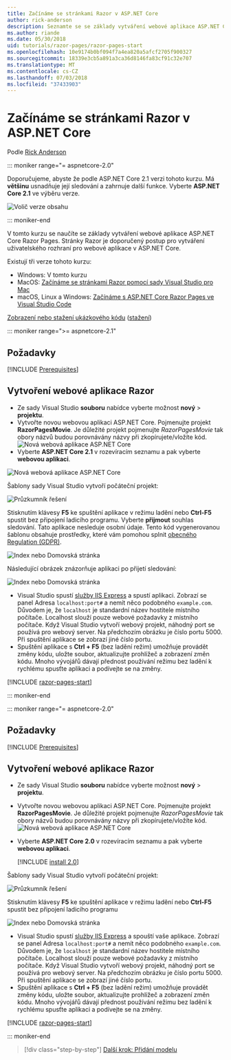 ```yaml
---
title: Začínáme se stránkami Razor v ASP.NET Core
author: rick-anderson
description: Seznamte se se základy vytváření webové aplikace ASP.NET Core Razor Pages. Stránky Razor se doporučuje pro webové úlohy v ASP.NET Core.
ms.author: riande
ms.date: 05/30/2018
uid: tutorials/razor-pages/razor-pages-start
ms.openlocfilehash: 10e9174b0bf094f7a4ea820a5afcf2705f900327
ms.sourcegitcommit: 18339e3cb5a891a3ca36d8146fa83cf91c32e707
ms.translationtype: MT
ms.contentlocale: cs-CZ
ms.lasthandoff: 07/03/2018
ms.locfileid: "37433903"
---
```

# <a name="get-started-with-razor-pages-in-aspnet-core"></a>Začínáme se stránkami Razor v ASP.NET Core

Podle [Rick Anderson](https://twitter.com/RickAndMSFT)

::: moniker range="= aspnetcore-2.0"

Doporučujeme, abyste že podle ASP.NET Core 2.1 verzi tohoto kurzu. Má **většinu** usnadňuje její sledování a zahrnuje další funkce. Vyberte **ASP.NET Core 2.1** ve výběru verze.

![Volič verze obsahu](razor-pages-start/_static/v21.png)

::: moniker-end

V tomto kurzu se naučíte se základy vytváření webové aplikace ASP.NET Core Razor Pages. Stránky Razor je doporučený postup pro vytváření uživatelského rozhraní pro webové aplikace v ASP.NET Core.

Existují tři verze tohoto kurzu:

* Windows: V tomto kurzu
* MacOS: [Začínáme se stránkami Razor pomocí sady Visual Studio pro Mac](xref:tutorials/razor-pages-mac/razor-pages-start)
* macOS, Linux a Windows: [Začínáme s ASP.NET Core Razor Pages ve Visual Studio Code](xref:tutorials/razor-pages-vsc/razor-pages-start)

[Zobrazení nebo stažení ukázkového kódu](https://github.com/aspnet/Docs/tree/master/aspnetcore/tutorials/razor-pages/razor-pages-start/sample) ([stažení](xref:tutorials/index#how-to-download-a-sample))

::: moniker range=">= aspnetcore-2.1"

## <a name="prerequisites"></a>Požadavky

[!INCLUDE [Prerequisites](~/includes/net-core-prereqs-windows.md)]

## <a name="create-a-razor-web-app"></a>Vytvoření webové aplikace Razor

* Ze sady Visual Studio **souboru** nabídce vyberte možnost **nový** > **projektu**.
* Vytvořte novou webovou aplikaci ASP.NET Core. Pojmenujte projekt **RazorPagesMovie**. Je důležité projekt pojmenujte *RazorPagesMovie* tak obory názvů budou porovnávány názvy při zkopírujete/vložíte kód.
 ![Nová webová aplikace ASP.NET Core](razor-pages-start/_static/np_2.1.png)
* Vyberte **ASP.NET Core 2.1** v rozevíracím seznamu a pak vyberte **webovou aplikaci**.

 ![Nová webová aplikace ASP.NET Core](razor-pages-start/_static/np_2_2.1.png)

Šablony sady Visual Studio vytvoří počáteční projekt:

![Průzkumník řešení](razor-pages-start/_static/se2.1.png)

Stisknutím klávesy **F5** ke spuštění aplikace v režimu ladění nebo **Ctrl-F5** spustit bez připojení ladicího programu. Vyberte **přijmout** souhlas sledování. Tato aplikace nesleduje osobní údaje. Tento kód vygenerovanou šablonu obsahuje prostředky, které vám pomohou splnit [obecného Regulation (GDPR)](xref:security/gdpr).

![Index nebo Domovská stránka](razor-pages-start/_static/homeGDPR.png)

Následující obrázek znázorňuje aplikaci po přijetí sledování:

![Index nebo Domovská stránka](razor-pages-start/_static/home2.1.png)

* Visual Studio spustí [služby IIS Express](/iis/extensions/introduction-to-iis-express/iis-express-overview) a spustí aplikaci. Zobrazí se panel Adresa `localhost:port#` a nemít něco podobného `example.com`. Důvodem je, že `localhost` je standardní název hostitele místního počítače. Localhost slouží pouze webové požadavky z místního počítače. Když Visual Studio vytvoří webový projekt, náhodný port se používá pro webový server. Na předchozím obrázku je číslo portu 5000. Při spuštění aplikace se zobrazí jiné číslo portu.
* Spuštění aplikace s **Ctrl + F5** (bez ladění režim) umožňuje provádět změny kódu, uložte soubor, aktualizujte prohlížeč a zobrazení změn kódu. Mnoho vývojářů dávají přednost používání režimu bez ladění k rychlému spusťte aplikaci a podívejte se na změny.

[!INCLUDE [razor-pages-start](~/includes/RP/2.1/razor-pages-start.md)]

::: moniker-end

::: moniker range="= aspnetcore-2.0"

## <a name="prerequisites"></a>Požadavky

[!INCLUDE [Prerequisites](~/includes/net-core-prereqs-windows.md)]

## <a name="create-a-razor-web-app"></a>Vytvoření webové aplikace Razor

* Ze sady Visual Studio **souboru** nabídce vyberte možnost **nový** > **projektu**.
* Vytvořte novou webovou aplikaci ASP.NET Core. Pojmenujte projekt **RazorPagesMovie**. Je důležité projekt pojmenujte *RazorPagesMovie* tak obory názvů budou porovnávány názvy při zkopírujete/vložíte kód.
  ![Nová webová aplikace ASP.NET Core](../../razor-pages/index/_static/np.png)
* Vyberte **ASP.NET Core 2.0** v rozevíracím seznamu a pak vyberte **webovou aplikaci**.

  [!INCLUDE [install 2.0](~/includes/dotnetcore-on-dotnetfx-vs.md)]

Šablony sady Visual Studio vytvoří počáteční projekt:

![Průzkumník řešení](razor-pages-start/_static/se.png)

Stisknutím klávesy **F5** ke spuštění aplikace v režimu ladění nebo **Ctrl-F5** spustit bez připojení ladicího programu

![Index nebo Domovská stránka](razor-pages-start/_static/home.png)

* Visual Studio spustí [služby IIS Express](/iis/extensions/introduction-to-iis-express/iis-express-overview) a spouští vaše aplikace. Zobrazí se panel Adresa `localhost:port#` a nemít něco podobného `example.com`. Důvodem je, že `localhost` je standardní název hostitele místního počítače. Localhost slouží pouze webové požadavky z místního počítače. Když Visual Studio vytvoří webový projekt, náhodný port se používá pro webový server. Na předchozím obrázku je číslo portu 5000. Při spuštění aplikace se zobrazí jiné číslo portu.
* Spuštění aplikace s **Ctrl + F5** (bez ladění režim) umožňuje provádět změny kódu, uložte soubor, aktualizujte prohlížeč a zobrazení změn kódu. Mnoho vývojářů dávají přednost používání režimu bez ladění k rychlému spusťte aplikaci a podívejte se na změny.

[!INCLUDE [razor-pages-start](~/includes/RP/razor-pages-start.md)]

::: moniker-end

> [!div class="step-by-step"]
> [Další krok: Přidání modelu](xref:tutorials/razor-pages/model)
